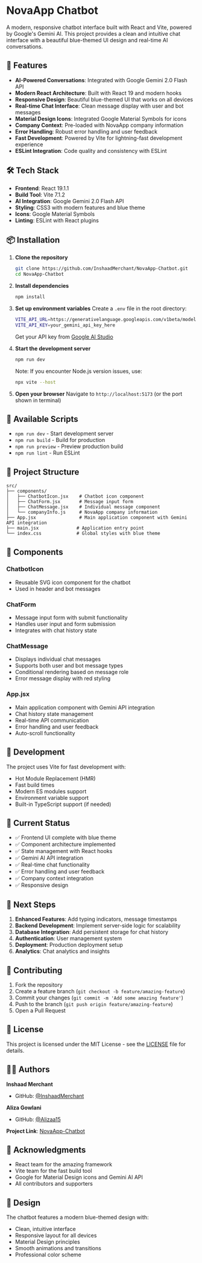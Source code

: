 # NovaApp Chatbot

A modern, responsive chatbot interface built with React and Vite, powered by Google's Gemini AI. This project provides a clean and intuitive chat interface with a beautiful blue-themed UI design and real-time AI conversations.

## 🚀 Features

- **AI-Powered Conversations**: Integrated with Google Gemini 2.0 Flash API
- **Modern React Architecture**: Built with React 19 and modern hooks
- **Responsive Design**: Beautiful blue-themed UI that works on all devices
- **Real-time Chat Interface**: Clean message display with user and bot messages
- **Material Design Icons**: Integrated Google Material Symbols for icons
- **Company Context**: Pre-loaded with NovaApp company information
- **Error Handling**: Robust error handling and user feedback
- **Fast Development**: Powered by Vite for lightning-fast development experience
- **ESLint Integration**: Code quality and consistency with ESLint

## 🛠️ Tech Stack

- **Frontend**: React 19.1.1
- **Build Tool**: Vite 7.1.2
- **AI Integration**: Google Gemini 2.0 Flash API
- **Styling**: CSS3 with modern features and blue theme
- **Icons**: Google Material Symbols
- **Linting**: ESLint with React plugins

## 📦 Installation

1. **Clone the repository**
   ```bash
   git clone https://github.com/InshaadMerchant/NovaApp-Chatbot.git
   cd NovaApp-Chatbot
   ```

2. **Install dependencies**
   ```bash
   npm install
   ```

3. **Set up environment variables**
   Create a `.env` file in the root directory:
   ```bash
   VITE_API_URL=https://generativelanguage.googleapis.com/v1beta/models/gemini-2.0-flash:generateContent
   VITE_API_KEY=your_gemini_api_key_here
   ```
   
   Get your API key from [Google AI Studio](https://aistudio.google.com/)

4. **Start the development server**
   ```bash
   npm run dev
   ```
   
   Note: If you encounter Node.js version issues, use:
   ```bash
   npx vite --host
   ```

5. **Open your browser**
   Navigate to `http://localhost:5173` (or the port shown in terminal)

## 🎯 Available Scripts

- `npm run dev` - Start development server
- `npm run build` - Build for production
- `npm run preview` - Preview production build
- `npm run lint` - Run ESLint

## 📁 Project Structure

```
src/
├── components/
│   ├── ChatbotIcon.jsx    # Chatbot icon component
│   ├── ChatForm.jsx       # Message input form
│   ├── ChatMessage.jsx    # Individual message component
│   └── companyInfo.js     # NovaApp company information
├── App.jsx                # Main application component with Gemini API integration
├── main.jsx              # Application entry point
└── index.css             # Global styles with blue theme
```

## 🎨 Components

### ChatbotIcon
- Reusable SVG icon component for the chatbot
- Used in header and bot messages

### ChatForm
- Message input form with submit functionality
- Handles user input and form submission
- Integrates with chat history state

### ChatMessage
- Displays individual chat messages
- Supports both user and bot message types
- Conditional rendering based on message role
- Error message display with red styling

### App.jsx
- Main application component with Gemini API integration
- Chat history state management
- Real-time API communication
- Error handling and user feedback
- Auto-scroll functionality

## 🔧 Development

The project uses Vite for fast development with:
- Hot Module Replacement (HMR)
- Fast build times
- Modern ES modules support
- Environment variable support
- Built-in TypeScript support (if needed)

## 🚧 Current Status

- ✅ Frontend UI complete with blue theme
- ✅ Component architecture implemented
- ✅ State management with React hooks
- ✅ Gemini AI API integration
- ✅ Real-time chat functionality
- ✅ Error handling and user feedback
- ✅ Company context integration
- ✅ Responsive design

## 📝 Next Steps

1. **Enhanced Features**: Add typing indicators, message timestamps
2. **Backend Development**: Implement server-side logic for scalability
3. **Database Integration**: Add persistent storage for chat history
4. **Authentication**: User management system
5. **Deployment**: Production deployment setup
6. **Analytics**: Chat analytics and insights

## 🤝 Contributing

1. Fork the repository
2. Create a feature branch (`git checkout -b feature/amazing-feature`)
3. Commit your changes (`git commit -m 'Add some amazing feature'`)
4. Push to the branch (`git push origin feature/amazing-feature`)
5. Open a Pull Request

## 📄 License

This project is licensed under the MIT License - see the [LICENSE](LICENSE) file for details.

## 👨‍💻 Authors

**Inshaad Merchant**
- GitHub: [@InshaadMerchant](https://github.com/InshaadMerchant)

**Aliza Gowlani**
- GitHub: [@Alizaa15](https://github.com/Alizaa15)

**Project Link**: [NovaApp-Chatbot](https://github.com/InshaadMerchant/NovaApp-Chatbot)

## 🙏 Acknowledgments

- React team for the amazing framework
- Vite team for the fast build tool
- Google for Material Design icons and Gemini AI API
- All contributors and supporters

## 🎨 Design

The chatbot features a modern blue-themed design with:
- Clean, intuitive interface
- Responsive layout for all devices
- Material Design principles
- Smooth animations and transitions
- Professional color scheme